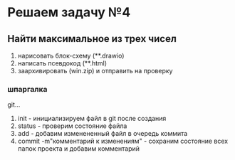 # Решаем задачу №4

## Найти максимальное из трех чисел

1) нарисовать блок-схему (**.drawio)
2) написать псевдокод (**.html)
3) заархивировать (win.zip) и отправить на проверку

### шпаргалка

git...
1) init - инициализируем файл в git после создания
2) status - проверим состояние файла
3) add - добавим изменененный файл в очередь коммита
4) commit -m"комментарий к изменениям" - сохраним состояние всех папок проекта и добавим комментарий



